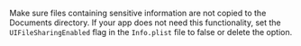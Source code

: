 Make sure files containing sensitive information are not copied to the Documents directory. If your app does not need
this
functionality, set the `UIFileSharingEnabled` flag in the `Info.plist` file to false or delete the option.
